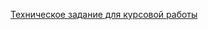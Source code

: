 [Техническое задание для курсовой работы](https://docs.google.com/document/d/173wtBtKmapvmWE7--Js5WezUOKoxAlYIIIueoxMZgO8/edit)






